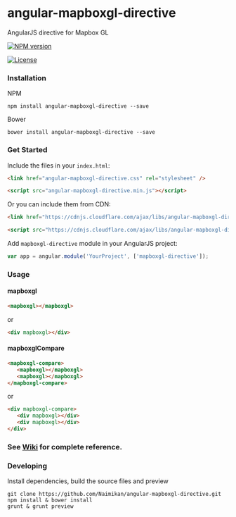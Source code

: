 # angular-mapboxgl-directive
AngularJS directive for Mapbox GL

[![NPM version][npm-image]][npm-url]
<!-- [![Bower version][bower-image]][bower-url] -->
[![License][license-image]](LICENSE)

### Installation

NPM
```shell
npm install angular-mapboxgl-directive --save
```

Bower
```shell
bower install angular-mapboxgl-directive --save
```

### Get Started

Include the files in your `index.html`:
```html
<link href="angular-mapboxgl-directive.css" rel="stylesheet" />

<script src="angular-mapboxgl-directive.min.js"></script>
```

Or you can include them from CDN:
```html
<link href="https://cdnjs.cloudflare.com/ajax/libs/angular-mapboxgl-directive/X.X.X/angular-mapboxgl-directive.min.css" rel="stylesheet" />

<script src="https://cdnjs.cloudflare.com/ajax/libs/angular-mapboxgl-directive/X.X.X/angular-mapboxgl-directive.min.js"></script>
```

Add `mapboxgl-directive` module in your AngularJS project:
```javascript
var app = angular.module('YourProject', ['mapboxgl-directive']);
```

### Usage

#### mapboxgl

```html
<mapboxgl></mapboxgl>
```
or
```html
<div mapboxgl></div>
```

#### mapboxglCompare

```html
<mapboxgl-compare>
   <mapboxgl></mapboxgl>
   <mapboxgl></mapboxgl>
</mapboxgl-compare>
```
or
```html
<div mapboxgl-compare>
   <div mapboxgl></div>
   <div mapboxgl></div>
</div>
```

### See [Wiki](https://github.com/Naimikan/angular-mapboxgl-directive/wiki) for complete reference.

### Developing
Install dependencies, build the source files and preview

```shell
git clone https://github.com/Naimikan/angular-mapboxgl-directive.git
npm install & bower install
grunt & grunt preview
```

<!-- Urls -->
[npm-image]: https://img.shields.io/npm/v/angular-mapboxgl-directive.svg?style=flat-square
[bower-image]: https://img.shields.io/bower/v/angular-mapboxgl-directive.svg?style=flat-square
[license-image]: https://img.shields.io/npm/l/angular-mapboxgl-directive.svg?style=flat-square

[npm-url]: https://www.npmjs.com/package/angular-mapboxgl-directive
[bower-url]: https://bower.io/search/?q=angular-mapboxgl-directive
